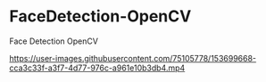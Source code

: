 # FaceDetection-OpenCV
Face Detection OpenCV




https://user-images.githubusercontent.com/75105778/153699668-cca3c33f-a3f7-4d77-976c-a961e10b3db4.mp4

